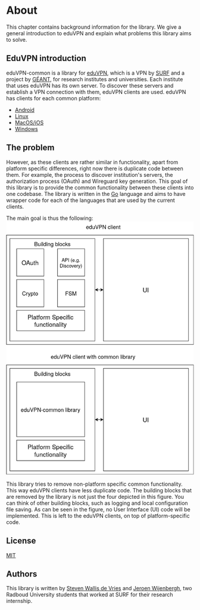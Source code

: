# About
This chapter contains background information for the library. We give a general introduction to eduVPN and explain what problems this library aims to solve.

## EduVPN introduction
eduVPN-common is a library for [eduVPN](https://www.eduvpn.org/), which is a VPN by [SURF](https://www.surf.nl) and a project by [GÉANT](https://geant.org/), for research institutes and universities. Each institute that uses eduVPN has its own server. To discover these servers and establish a VPN connection with them, eduVPN clients are used. eduVPN has clients for each common platform:
- [Android](https://github.com/eduvpn/android)
- [Linux](https://github.com/eduvpn/python-eduvpn-client)
- [MacOS/iOS](https://github.com/eduvpn/apple)
- [Windows](https://github.com/Amebis/eduVPN)

## The problem
However, as these clients are rather similar in functionality, apart from platform specific differences, right now there is duplicate code between them. For example, the process to discover institution's servers, the authorization process (OAuth) and Wireguard key generation.
This goal of this library is to provide the common functionality between these clients into one codebase. The library is written in the [Go](https://go.dev/) language and aims to have wrapper code for each of the languages that are used by the current clients. 

The main goal is thus the following:
![](./godifferences.png)

This library tries to remove non-platform specific common functionality. This way eduVPN clients have less duplicate code. The building blocks that are removed by the library is not just the four depicted in this figure. You can think of other building blocks, such as logging and local configuration file saving. As can be seen in the figure, no User Interface (UI) code will be implemented. This is left to the eduVPN clients, on top of platform-specific code.

## License
[MIT](https://github.com/jwijenbergh/eduvpn-common/blob/main/LICENSE)

## Authors
This library is written by [Steven Wallis de Vries](https://github.com/stevenwdv) and [Jeroen Wijenbergh](https://github.com/jwijenbergh), two Radboud University students that worked at SURF for their research internship.
